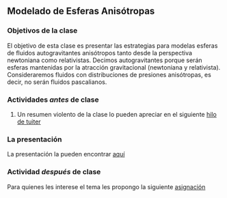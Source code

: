 ## Modelado de Esferas Anisótropas

### Objetivos de la clase
El objetivo de esta clase es presentar las estrategias para modelas esferas de fluidos autogravitantes anisótropos tanto desde la perspectiva newtoniana como relativistas. Decimos autogravitantes porque serán esferas mantenidas por la atracción gravitacional (newtoniana y relativista). Consideraremos fluidos con distribuciones de presiones anisótropas, es decir, no serán fluidos pascalianos.


### Actividades *antes* de clase
 1. Un resumen violento de la clase lo pueden apreciar en el siguiente [hilo de tuiter](https://twitter.com/nunezluis/status/1559300524968759304?s=20&t=Py8esnNzs_FMsA4AGmZJXQ)


### La presentación

La presentación la pueden encontrar [aquí](https://docs.google.com/presentation/d/14bca1Qr5rD3iAVJXTDl0xyh43hWC7bX_/edit?usp=sharing&ouid=111698804100718023619&rtpof=true&sd=true)


### Actividad *después* de clase
Para quienes les interese el tema les propongo la siguiente [asignación](https://github.com/nunezluis/MisCursos/blob/main/MisMateriales/Asignaciones/TallerEcDifOrd1/AutogravitantesNumericasV4.pdf)
